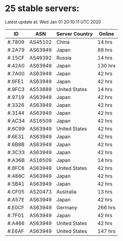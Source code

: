 # 25 stable servers:

Latest update at: Wed Jan 01 20:10:11 UTC 2020

| ID | ASN | Server Country | Online |
| -- | --- | -------------- | ------ |
| #.7809 | AS45102 | China | 14 hrs |
| #.2A79 | AS63949 | Japan | 88 hrs |
| #.15CF | AS49392 | Russia | 14 hrs |
| #.42A0 | AS63949 | Japan | 130 hrs |
| #.7A00 | AS63949 | Japan | 42 hrs |
| #.6FE1 | AS63949 | Japan | 42 hrs |
| #.9FC3 | AS53889 | United States | 14 hrs |
| #.9719 | AS63949 | Japan | 42 hrs |
| #.3326 | AS63949 | Japan | 42 hrs |
| #.3144 | AS63949 | Japan | 42 hrs |
| #.AC34 | AS16509 | Japan | 42 hrs |
| #.6C99 | AS63949 | United States | 42 hrs |
| #.6E31 | AS63949 | Japan | 42 hrs |
| #.6B8B | AS63949 | Japan | 42 hrs |
| #.3C33 | AS63949 | Japan | 42 hrs |
| #.A36B | AS16509 | Japan | 14 hrs |
| #.8FC6 | AS63949 | United States | 42 hrs |
| #.488C | AS63949 | Japan | 42 hrs |
| #.5B41 | AS63949 | Japan | 42 hrs |
| #.CF05 | AS20473 | Australia | 13 hrs |
| #.A57E | AS63949 | Japan | 42 hrs |
| #.E0CF | AS63949 | Germany | 266 hrs |
| #.7F01 | AS63949 | Japan | 42 hrs |
| #.A466 | AS63949 | United States | 42 hrs |
| #.E6AF | AS63949 | United States | 147 hrs |

